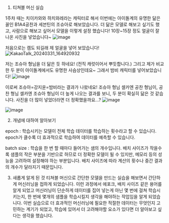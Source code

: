 1. 티쳐블 머신 실습

1주차 때는 치이카와와 하치와레라는 캐릭터로 해서
이번에는 아이돌계의 유명한 닮은 꼴인 B1A4공찬과 세븐틴의 조슈아로 해보았습니다.
더 닮은 모델로 해보고 싶기도 했고, 사람으로 해보고 싶어서 모델을 이렇게 설정 했습니다!
10장~15장 정도 얼굴이 잘 나온 사진을 넣었습니다~
![image](https://github.com/sejongsmarcle/2024_Spring_SMARCLE_Snaegi_Study/assets/162951669/c12bfd76-3045-412f-9e4a-453a1e00fa7f)


처음으로는 캠도 되길래 제 얼굴을 넣어 보았습니다!
![KakaoTalk_20240331_164920932](https://github.com/sejongsmarcle/2024_Spring_SMARCLE_Snaegi_Study/assets/162951669/44c7a389-a767-4ed4-8f36-f5a22c12780e)

저는 조슈아 형님을 더 닮은 듯 하네요! (전직 캐럿이어서 뿌듯합니다.)
그리고 제가 비교한 두 분이 아이돌계에서도 유명한 사슴상인데요~
그래서 밤비 캐릭터를 넣어보았습니다!
![image](https://github.com/sejongsmarcle/2024_Spring_SMARCLE_Snaegi_Study/assets/162951669/699ee5a8-8fcb-4235-89c1-af348c237d56)

이로써 조슈아=강지윤=밤비라는 결과가 나왔네요!
조슈아 형님 셀카엔 공찬 형님이, 공찬 형님 셀카엔 조슈아 형님이 더 높게 나오는 결과를 보니,
두 분이 확실히 닮은 것 같습니다.
사진을 더 많이 넣었더라면 더 정확했을까요...?
![image](https://github.com/sejongsmarcle/2024_Spring_SMARCLE_Snaegi_Study/assets/162951669/f38c5788-fc82-4ff5-a4a0-a363bc42a004)

![image](https://github.com/sejongsmarcle/2024_Spring_SMARCLE_Snaegi_Study/assets/162951669/a0d9d2c1-9191-466e-a9d8-cbea0080eefb)


2. 개념에 대하여 알아보기

epoch : 학습시키는 모델이 전체 학습 데이터를 학습하는 횟수라고 할 수 있습니다. epoch가 클수록 더 효과적으로 학습하여 데이터를 예측할 수 있습니다.

batch size : 학습을 한 번 할 때마다 들어가는 샘의 개수입니다. 배치 사이즈가 작을수록 샘플의 작은 부분을 기반으로 하므로 더 정확한 모델이 될 수 있지만,
메모리 등의 성능을 고려하여 설정해야 하는 부분입니다. 배치 사이즈에 따라 계산의 횟수나 중간 결과의 개수가 달라지기 때문입니다.


3. 새롭게 알게 된 것
티쳐블 머신으로 간단한 모델을 만드는 실습을 해보면서 간단하게 머신러닝을 접하게 되었습니다. 이런 과정에서 에포크, 배치 사이즈 같은 용어를 알게 되었고
머신러닝이 단순하게 데이터를 집어 넣는게 아닌 몇 번에 걸쳐 학습시키는지, 한 번에 몇개의 샘플을 학습시킬지 생각을 해야하는 작업임을 알게 되었습니다.
이번 실습으로 더 효과적인 머신러닝에 필요한 적절한 데이터는 무엇인지 고민하는 계기가 되었고, 학습에 있어서 더 고려해야할 요소가 있다면 더 알아보고 싶다는 생각을 했습니다.
